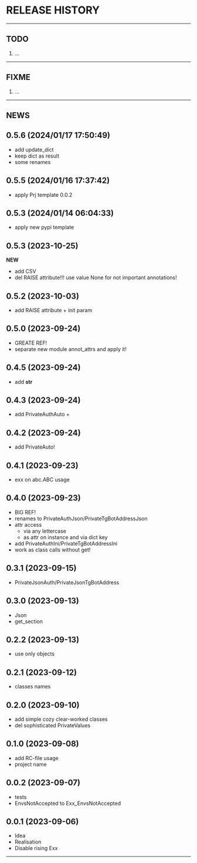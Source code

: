 # RELEASE HISTORY

********************************************************************************
## TODO
1. ...  

********************************************************************************
## FIXME
1. ...  

********************************************************************************
## NEWS

0.5.6 (2024/01/17 17:50:49)
------------------------------
- add update_dict  
- keep dict as result  
- some renames  

0.5.5 (2024/01/16 17:37:42)
------------------------------
- apply Prj template 0.0.2  

0.5.3 (2024/01/14 06:04:33)
------------------------------
- apply new pypi template  

0.5.3 (2023-10-25)
-------------------
**NEW**
- add CSV
- del RAISE attribute!!! use value None for not important annotations!

0.5.2 (2023-10-03)
-------------------
- add RAISE attribute + init param

0.5.0 (2023-09-24)
-------------------
- GREATE REF!  
- separate new module annot_attrs and apply it!

0.4.5 (2023-09-24)
-------------------
- add __str__

0.4.3 (2023-09-24)
-------------------
- add PrivateAuthAuto +

0.4.2 (2023-09-24)
-------------------
- add PrivateAuto!

0.4.1 (2023-09-23)
-------------------
- exx on abc.ABC usage 

0.4.0 (2023-09-23)
-------------------
- BIG REF!
- renames to PrivateAuthJson/PrivateTgBotAddressJson
- attr access
  - via any lettercase 
  - as attr on instance and via dict key
- add PrivateAuthIni/PrivateTgBotAddressIni
- work as class calls without get!

0.3.1 (2023-09-15)
-------------------
- PrivateJsonAuth/PrivateJsonTgBotAddress

0.3.0 (2023-09-13)
-------------------
- Json
- get_section

0.2.2 (2023-09-13)
-------------------
- use only objects

0.2.1 (2023-09-12)
-------------------
- classes names

0.2.0 (2023-09-10)
-------------------
- add simple cozy clear-worked classes
- del sophisticated PrivateValues

0.1.0 (2023-09-08)
-------------------
- add RC-file usage
- project name 

0.0.2 (2023-09-07)
-------------------
- tests
- EnvsNotAccepted to Exx_EnvsNotAccepted

0.0.1 (2023-09-06)
-------------------
- Idea
- Realisation
- Disable rising Exx

********************************************************************************
